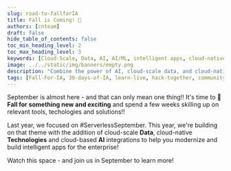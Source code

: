 ```yaml
---
slug: road-to-fallforIA
title: Fall is Coming! 🍂
authors: [cnteam]
draft: false
hide_table_of_contents: false
toc_min_heading_level: 2
toc_max_heading_level: 3
keywords: [Cloud-Scale, Data, AI, AI/ML, intelligent apps, cloud-native, 30-days, enterprise apps, digital experiences, app modernization]
image: ../../static/img/banners/empty.png
description: "Combine the power of AI, cloud-scale data, and cloud-native app development to create highly differentiated digital experiences. Develop adaptive, responsive, and personalized experiences by building and modernizing intelligent applications with Azure." 
tags: [Fall-For-IA, 30-days-of-IA, learn-live, hack-together, community-buzz, ask-the-expert, azure-kubernetes-service, azure-functions, azure-openai, azure-container-apps, azure-cosmos-db, github-copilot, github-codespaces, github-actions]
---
```


<head>
  <meta name="twitter:url" 
    content="https://azure.github.io/Cloud-Native/30daysofIA/road-to-fallforIA" />
  <meta name="twitter:title" 
    content="It's Time to Fall For Intelligent Apps" />
  <meta name="twitter:description" 
    content="Combine the power of AI, cloud-scale data, and cloud-native app development to create highly differentiated digital experiences. Develop adaptive, responsive, and personalized experiences by building and modernizing intelligent applications with Azure." />
  <meta name="twitter:image" 
    content="FIXME: Post Image" />
  <meta name="twitter:card" content="summary_large_image" />
  <meta name="twitter:creator" 
    content="@nitya" />
  <meta name="twitter:site" content="@AzureAdvocates" /> 
  <link rel="canonical" 
    href="https://azure.github.io/Cloud-Native/30daysofIA/road-to-fallforIA" />
</head>

<!-- End METADATA -->

September is almost here - and that can only mean one thing!! It's time to **🍁 Fall for something new and exciting** and spend a few weeks skilling up on relevant tools, techologies and solutions!! 

Last year, we focused on #ServerlessSeptember. This year, we're building on that theme with the addition of cloud-scale **Data**, cloud-native **Technologies** and cloud-based **AI** integrations to help you modernize and build intelligent apps for the enterprise!

Watch this space - and join us in September to learn more!